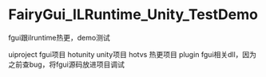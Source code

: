# FairyGui_ILRuntime_Unity_TestDemo
fgui跟ilruntime热更，demo测试

 uiproject fgui项目
 hotunity unity项目
 hotvs 热更项目
 plugin  fgui相关dll，因为之前查bug，将fgui源码放进项目调试
